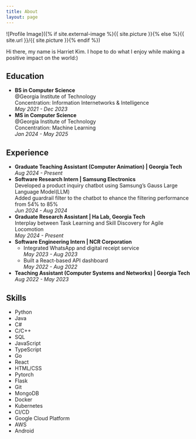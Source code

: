 ```yaml
---
title: About
layout: page
---
```

![Profile Image]({% if site.external-image %}{{ site.picture }}{% else %}{{ site.url }}/{{ site.picture }}{% endif %})

<p>Hi there, my name is Harriet Kim. I hope to do what I enjoy while making a positive impact on the world:)</p>

<h2> <i class="fa-solid fa-school"></i> Education</h2>

<ul class="education-list">
    <li>
        <strong>BS in Computer Science</strong> <br>
        <span>@Georgia Institute of Technology</span> <br>
        <span>Concentration: Information Internetworks & Intelligence</span> <br>
        <em>May 2021 - Dec 2023</em>
    </li>
    <li>
        <strong>MS in Computer Science</strong> <br>
        <span>@Georgia Institute of Technology</span> <br>
        <span>Concentration: Machine Learning</span> <br>
        <em>Jan 2024 - May 2025</em>
    </li>
</ul>

<h2><i class="fas fa-briefcase"></i> Experience</h2>

<ul class="experience-list">
    <li>
        <strong>Graduate Teaching Assistant (Computer Animation) | Georgia Tech</strong> <br />
        <em>Aug 2024 - Present</em>
    </li>
    <li>
        <strong>Software Research Intern | Samsung Electronics</strong> <br>
        <span>Developed a product inquiry chatbot using Samsung’s Gauss Large Language Model(LLM)</span> <br>
        <span>Added guardrail filter to the chatbot to ehance the filtering performance from 54% to 85%</span> <br>
        <em>Jun 2024 - Aug 2024</em>
    </li>
    <li>
        <strong>Graduate Research Assistant | Ha Lab, Georgia Tech</strong> <br>
        <span>Interplay between Task Learning and Skill Discovery for Agile Locomotion</span> <br>
        <em>May 2024 - Present</em>
    </li>
    <li>
        <strong>Software Engineering Intern | NCR Corporation</strong> <br>
        <ul>
            <li>
                <span>Integrated WhatsApp and digital receipt service</span> <br>
                <em>May 2023 - Aug 2023</em>
            </li>
            <li>
                <span>Built a React-based API dashboard</span> <br>
                <em>May 2022 - Aug 2022</em>
            </li>
        </ul>
    </li>
    <li>
        <strong>Teaching Assistant (Computer Systems and Networks) | Georgia Tech</strong> <br>
        <em>Aug 2022 - May 2023</em>
    </li>
</ul>


<h2><i class="fa-solid fa-screwdriver-wrench"></i> Skills</h2>

<ul class="skill-list">
	<li>Python</li>
	<li>Java</li>
	<li>C#</li>
	<li>C/C++</li>
	<li>SQL</li>
	<li>JavaScript</li>
	<li>TypeScript</li>
	<li>Go</li>
	<li>React</li>
	<li>HTML/CSS</li>
	<li>Pytorch</li>
	<li>Flask</li>
	<li>Git</li>
	<li>MongoDB</li>
	<li>Docker</li>
	<li>Kubernetes</li>
	<li>CI/CD</li>
	<li>Google Cloud Platform</li>
	<li>AWS</li>
	<li>Android</li>
</ul>

<!-- <h2>Projects</h2>

<ul>
	<li><a href="https://github.com/">Lorem Lorem</a></li>
	<li><a href="https://github.com/">Ipsum Dolor</a></li>
	<li><a href="https://github.com/">Dolor Lorem</a></li>
</ul> -->
